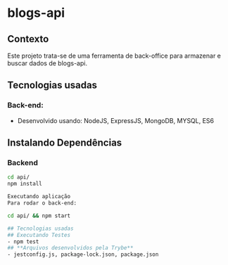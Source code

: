 # blogs-api

## Contexto
Este projeto trata-se de uma ferramenta de back-office para armazenar e buscar dados de blogs-api.

## Tecnologias usadas

### Back-end:
- Desenvolvido usando: NodeJS, ExpressJS, MongoDB, MYSQL, ES6

## Instalando Dependências
 ### Backend
```bash
cd api/ 
npm install

Executando aplicação
Para rodar o back-end:

cd api/ && npm start

## Tecnologias usadas
## Executando Testes
- npm test
## **Arquivos desenvolvidos pela Trybe**
- jestconfig.js, package-lock.json, package.json

